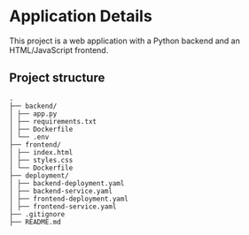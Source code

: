 # Application Details
This project is a web application with a Python backend and an HTML/JavaScript frontend.

## Project structure

```text
.
├── backend/
│ ├── app.py
│ ├── requirements.txt
│ ├── Dockerfile
│ └── .env
├── frontend/
│ ├── index.html
│ ├── styles.css
│ └── Dockerfile
├── deployment/
│ ├── backend-deployment.yaml
│ ├── backend-service.yaml
│ ├── frontend-deployment.yaml
│ ├── frontend-service.yaml
├── .gitignore
├── README.md
```




